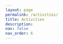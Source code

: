 ```yaml
---
layout: page
permalink: /activities/
title: Activities
description:
nav: false
nav_order: 6
---
```



